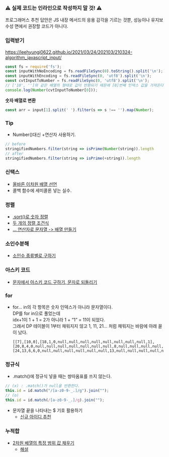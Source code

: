 ### ⚠️ 실제 코드는 인라인으로 작성하지 말 것! ⚠️ 
프로그래머스 추천 답안은 JS 내장 메서드의 응용 감각을 기르는 것뿐,
성능이나 유지보수성 면에서 권장할 코드가 아니다.

### 입력받기
https://leehyungi0622.github.io/2021/03/24/202103/210324-algorithm_javascript_input/
```javascript
const fs = require('fs');
const inputWithNoEncoding = fs.readFileSync(0).toString().split('\n');
const inputWithEncoding = fs.readFileSync(0, 'utf8').split('\n');
const cvtInputToNumber = fs.readFileSync(0, 'utf8').split('\n');
// ['10', '']와 같은 배열의 형태로 값이 반환되기 때문에 [0]번째 인덱스 값을 가져온다.
console.log(Number(cvtInputToNumber[0]));
```

**숫자 배열로 변환**
```javascript
const arr = input[1].split(' ').filter(s => s !== '').map(Number);
```

### Tip
- Number()대신 +연산자 사용하기.
```javascript
// before
stringifiedNumbers.filter(string => isPrime(Number(string)).length
// after
stringifiedNumbers.filter(string => isPrime(+string)).length
```

### 신택스
- [올바른 이차원 배열 선언](https://github.com/TPA-ThreeProblemsAday/TPA_CHB/blob/main/hyobin/javascript/array/2D/Declaration.md)
- 콜백 함수에 세미콜론 넣는 실수.
  
### 정렬
- [.sort()로 숫자 정렬](https://github.com/TPA-ThreeProblemsAday/TPA_CHB/blob/main/hyobin/javascript/sort/Programmers_42576.js)
- [두 개의 정렬 조건식](https://github.com/TPA-ThreeProblemsAday/TPA_CHB/blob/main/hyobin/javascript/sort/programmers_120880.js)
- [... 연산자로 문자열 -> 배열 만들기](https://github.com/TPA-ThreeProblemsAday/TPA_CHB/blob/main/hyobin/javascript/string/Programmers_120911.js)

### 소인수분해
- [소인수 종류별로 구하기](https://github.com/TPA-ThreeProblemsAday/TPA_CHB/tree/main/hyobin/javascript/prime)

### 아스키 코드
- [문자에서 아스키 코드 구하기, 문자로 되돌리기](https://github.com/AtomicLiquors/TPA_CHB/blob/main/hyobin/javascript/string/programmers_155652.js)

### for
- for… in의 각 항목은 숫자 인덱스가 아니라 문자열이다.  
  DP를 for in으로 풀었는데   
  idx+1이 1 + 1 = 2가 아니라 1 + “1” = 11이 되었다.  
  그래서 DP 테이블이 1부터 채워지지 않고 1, 11, 21... 처럼 채워지는 바람에 아래 꼴이 났다.
  ```
  [[7],[10,0],[18,1,0,null,null,null,null,null,null,null,null,1],[20,8,4,0,null,null,null,null,null,null,null,8,null,null,null,null,null,null,null,null,null,4],[24,13,6,6,0,null,null,null,null,null,null,13,null,null,null,null,null,null,null,null,null,6,null,null,null,null,null,null,null,null,null,6]]
  ```
### 정규식
- .match()에 정규식 넣을 때는 쌍따옴표를 쓰지 않는다.
```javascript
// (x) : .match()가 null을 반환한다.
this.id = id.match("/[a-z0-9-_.]/g").join("");
// (o)
this.id = id.match(/[a-z0-9-_.]/g).join("");
```

- 문자열 끝을 나타내는 $ 기호 활용하기
  - [신규 아이디 추천](https://github.com/TPA-ThreeProblemsAday/TPA_CHB/blob/main/hyobin/javascript/regex/2021_KAKAO_BLIND_RECRUIT_LV1.js)
 
### 누적합
- [2차원 배열의 특정 범위 값 채우기](https://github.com/TPA-ThreeProblemsAday/TPA_CHB/blob/main/hyobin/javascript/prefix/2D/Programmers_92344.js)
  - [해설](https://kimjingo.tistory.com/155)
